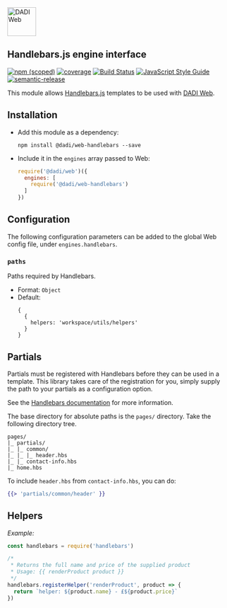 <img src="https://dadi.tech/assets/products/dadi-web-full.png" alt="DADI Web" height="65"/>

## Handlebars.js engine interface

[![npm (scoped)](https://img.shields.io/npm/v/@dadi/web-handlebars.svg?maxAge=10800&style=flat-square)](https://www.npmjs.com/package/@dadi/web-handlebars)
[![coverage](https://img.shields.io/badge/coverage-69%25-yellow.svg?style=flat?style=flat-square)](https://github.com/dadi/web-handlebars)
[![Build Status](https://travis-ci.org/dadi/web-handlebars.svg?branch=master)](https://travis-ci.org/dadi/web-handlebars)
[![JavaScript Style Guide](https://img.shields.io/badge/code%20style-standard-brightgreen.svg?style=flat-square)](http://standardjs.com/)
[![semantic-release](https://img.shields.io/badge/%20%20%F0%9F%93%A6%F0%9F%9A%80-semantic--release-e10079.svg?style=flat-square)](https://github.com/semantic-release/semantic-release)

This module allows [Handlebars.js](http://handlebarsjs.com/) templates to be used with [DADI Web](https://github.com/dadi/web).

## Installation

- Add this module as a dependency:

   ```
   npm install @dadi/web-handlebars --save
   ```

- Include it in the `engines` array passed to Web:

   ```js
   require('@dadi/web')({
     engines: [
       require('@dadi/web-handlebars')
     ]
   })
   ```

## Configuration

The following configuration parameters can be added to the global Web config file, under `engines.handlebars`.

### `paths`

Paths required by Handlebars.

- Format: `Object`
- Default:
   ```
   {
     {
       helpers: 'workspace/utils/helpers'
     }
   }
   ```

## Partials

Partials must be registered with Handlebars before they can be used in a template. This library takes care of the registration for you, simply supply the path to your partials as a configuration option.

See the [Handlebars documentation](http://handlebarsjs.com/partials.html) for more information.

The base directory for absolute paths is the `pages/` directory. Take the following directory tree.

```
pages/
|_ partials/
|_ |_ common/
|_ |_ |_ header.hbs
|_ |_ contact-info.hbs
|_ home.hbs
```

To include `header.hbs` from `contact-info.hbs`, you can do:

```hbs
{{> 'partials/common/header' }}
```

## Helpers

*Example:*

```js
const handlebars = require('handlebars')

/*
 * Returns the full name and price of the supplied product
 * Usage: {{ renderProduct product }}
 */
handlebars.registerHelper('renderProduct', product => {
  return `helper: ${product.name} - £${product.price}`
})
```
